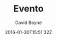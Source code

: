 ---
title: "Evento"
github: https://github.com/boyney123/evento
demo: http://evento.davidboyne.co.uk/
author: David Boyne

ssg:
  - Jekyll
cms:
  - No Cms
date: 2016-01-30T15:51:32Z
github_branch: master
description: "A free to use open source Jekyll project. Allows people to create internal/external events, showing times and information for anybody that wants to attend."
---